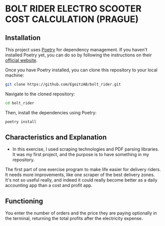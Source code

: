 # BOLT RIDER ELECTRO SCOOTER COST CALCULATION (PRAGUE)

## Installation

This project uses [Poetry](https://python-poetry.org/) for dependency management. If you haven't installed Poetry yet, you can do so by following the instructions on their [official website](https://python-poetry.org/docs/#installation).

Once you have Poetry installed, you can clone this repository to your local machine:

```bash
git clone https://github.com/EgoitzAB/bolt_rider.git
```

Navigate to the cloned repository:

```bash
cd bolt_rider
```

Then, install the dependencies using Poetry:

```bash
poetry install
```

## Characteristics and Explanation

- In this exercise, I used scraping technologies and PDF parsing libraries. It was my first project, and the purpose is to have something in my repository.

The first part of one exercise program to make life easier for delivery riders. It needs more improvements, like one scraper of the best delivery zones. It's not so useful really, and indeed it could really become better as a daily accounting app than a cost and profit app.

## Functioning

You enter the number of orders and the price they are paying optionally in the terminal, returning the total profits after the electricity expense.
